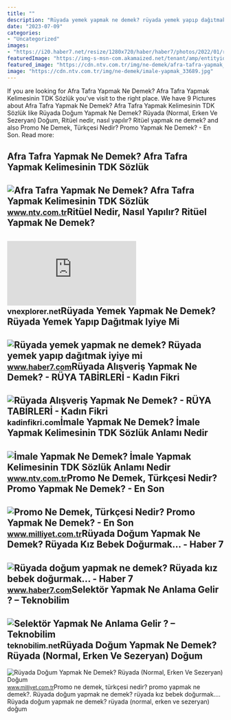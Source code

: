 ```yaml
---
title: ""
description: "Rüyada yemek yapmak ne demek? rüyada yemek yapıp dağıtmak iyiye mi"
date: "2023-07-09"
categories:
- "Uncategorized"
images:
- "https://i20.haber7.net/resize/1280x720/haber/haber7/photos/2022/01/ruyada_dogum_sancisi_cekmek_ne_demek_ruyada_dogum_yapan_kadin_gormek_nasil_yorumlanir_1641450243_5226.jpg"
featuredImage: "https://img-s-msn-com.akamaized.net/tenant/amp/entityid/AA19A9HI.img"
featured_image: "https://cdn.ntv.com.tr/img/ne-demek/afra-tafra-yapmak_7024.jpg"
image: "https://cdn.ntv.com.tr/img/ne-demek/imale-yapmak_33689.jpg"
---
```


If you are looking for Afra Tafra Yapmak Ne Demek? Afra Tafra Yapmak Kelimesinin TDK Sözlük you've visit to the right place. We have 9 Pictures about Afra Tafra Yapmak Ne Demek? Afra Tafra Yapmak Kelimesinin TDK Sözlük like Rüyada Doğum Yapmak Ne Demek? Rüyada (Normal, Erken Ve Sezeryan) Doğum, Ritüel nedir, nasıl yapılır? Ritüel yapmak ne demek? and also Promo Ne Demek, Türkçesi Nedir? Promo Yapmak Ne Demek? - En Son. Read more:

Afra Tafra Yapmak Ne Demek? Afra Tafra Yapmak Kelimesinin TDK Sözlük
--------------------------------------------------------------------

 ![Afra Tafra Yapmak Ne Demek? Afra Tafra Yapmak Kelimesinin TDK Sözlük](https://cdn.ntv.com.tr/img/ne-demek/afra-tafra-yapmak_7024.jpg) <small>www.ntv.com.tr</small>Ritüel Nedir, Nasıl Yapılır? Ritüel Yapmak Ne Demek?
----------------------------------------------------

 ![Ritüel nedir, nasıl yapılır? Ritüel yapmak ne demek?](https://img-s-msn-com.akamaized.net/tenant/amp/entityid/AA19A9HI.img) <small>vnexplorer.net</small>Rüyada Yemek Yapmak Ne Demek? Rüyada Yemek Yapıp Dağıtmak Iyiye Mi
------------------------------------------------------------------

 ![Rüyada yemek yapmak ne demek? Rüyada yemek yapıp dağıtmak iyiye mi](https://i12.haber7.net/haber/haber7/photos/2021/01/ruyada_yemek_yapmak_ne_demek_ruyada_atesin_ustunde_yemek_pisirdigini_gormek_neye_isaret_1609755284_5831.jpg) <small>www.haber7.com</small>Rüyada Alışveriş Yapmak Ne Demek? - RÜYA TABİRLERİ - Kadın Fikri
----------------------------------------------------------------

 ![Rüyada Alışveriş Yapmak Ne Demek? - RÜYA TABİRLERİ - Kadın Fikri](https://kadinfikri.com/wp-content/uploads/2022/01/ruyada-alisveris-yapmak-ne-demek1.jpg) <small>kadinfikri.com</small>İmale Yapmak Ne Demek? İmale Yapmak Kelimesinin TDK Sözlük Anlamı Nedir
-----------------------------------------------------------------------

 ![İmale Yapmak Ne Demek? İmale Yapmak Kelimesinin TDK Sözlük Anlamı Nedir](https://cdn.ntv.com.tr/img/ne-demek/imale-yapmak_33689.jpg) <small>www.ntv.com.tr</small>Promo Ne Demek, Türkçesi Nedir? Promo Yapmak Ne Demek? - En Son
---------------------------------------------------------------

 ![Promo Ne Demek, Türkçesi Nedir? Promo Yapmak Ne Demek? - En Son](https://i2.milimaj.com/i/milliyet/75/0x0/631a6ba686b24a149c196d21.jpg) <small>www.milliyet.com.tr</small>Rüyada Doğum Yapmak Ne Demek? Rüyada Kız Bebek Doğurmak... - Haber 7
--------------------------------------------------------------------

 ![Rüyada doğum yapmak ne demek? Rüyada kız bebek doğurmak... - Haber 7](https://i20.haber7.net/resize/1280x720/haber/haber7/photos/2022/01/ruyada_dogum_sancisi_cekmek_ne_demek_ruyada_dogum_yapan_kadin_gormek_nasil_yorumlanir_1641450243_5226.jpg) <small>www.haber7.com</small>Selektör Yapmak Ne Anlama Gelir ? – Teknobilim
----------------------------------------------

 ![Selektör Yapmak Ne Anlama Gelir ? – Teknobilim](https://teknobilim.net/storage/selektor-yapma-ne-demek.jpg) <small>teknobilim.net</small>Rüyada Doğum Yapmak Ne Demek? Rüyada (Normal, Erken Ve Sezeryan) Doğum
----------------------------------------------------------------------

 ![Rüyada Doğum Yapmak Ne Demek? Rüyada (Normal, Erken Ve Sezeryan) Doğum](https://i2.milimaj.com/i/milliyet/75/0x0/5f05d0495542810d603b9ff6.jpg) <small>www.milliyet.com.tr</small>Promo ne demek, türkçesi nedir? promo yapmak ne demek?. Rüyada doğum yapmak ne demek? rüyada kız bebek doğurmak.... Rüyada doğum yapmak ne demek? rüyada (normal, erken ve sezeryan) doğum
